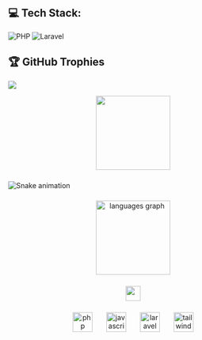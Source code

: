 ## 💻 Tech Stack:
![PHP](https://img.shields.io/badge/php-%23777BB4.svg?style=plastic&logo=php&logoColor=white) ![Laravel](https://img.shields.io/badge/laravel-%23FF2D20.svg?style=plastic&logo=laravel&logoColor=white)

## 🏆 GitHub Trophies
![](https://github-profile-trophy.vercel.app/?username=dhfnnn&theme=onedark&no-frame=false&no-bg=true&margin-w=4)
<div align="center">
  <img height="150" src="https://media2.giphy.com/media/v1.Y2lkPTc5MGI3NjExZ3gzbTVqbGdjMXBpejNxaDB2MTN0YXh0MmtsdmlpcWQyaWpqcnlwbCZlcD12MV9pbnRlcm5hbF9naWZfYnlfaWQmY3Q9Zw/ed7RrrCi4r7h5NoQI2/giphy.gif"  />
</div>

###

<img src="https://raw.githubusercontent.com/dhfnnn/dhfnnn/output/snake.svg" alt="Snake animation" />

###

<div align="center">
  <img src="https://github-readme-stats.vercel.app/api/top-langs?username=dhfnnn&locale=en&hide_title=false&layout=compact&card_width=320&langs_count=5&theme=dracula&hide_border=false&order=2" height="150" alt="languages graph"  />
</div>

###

<div align="center">
  <img height="30" src="https://lopwork.entrolopy.site/imgs/icon.png"  />
</div>

###

<div align="center">
  <img src="https://cdn.jsdelivr.net/gh/devicons/devicon/icons/php/php-original.svg" height="40" alt="php logo"  />
  <img width="20" />
  <img src="https://cdn.jsdelivr.net/gh/devicons/devicon/icons/javascript/javascript-original.svg" height="40" alt="javascript logo"  />
  <img width="20" />
  <img src="https://cdn.jsdelivr.net/gh/devicons/devicon/icons/laravel/laravel-original.svg" height="40" alt="laravel logo"  />
  <img width="20" />
  <img src="https://cdn.jsdelivr.net/gh/devicons/devicon/icons/tailwindcss/tailwindcss-original-wordmark.svg" height="40" alt="tailwindcss logo"  />
</div>

###
<!-- Proudly created with GPRM ( https://gprm.itsvg.in ) -->
